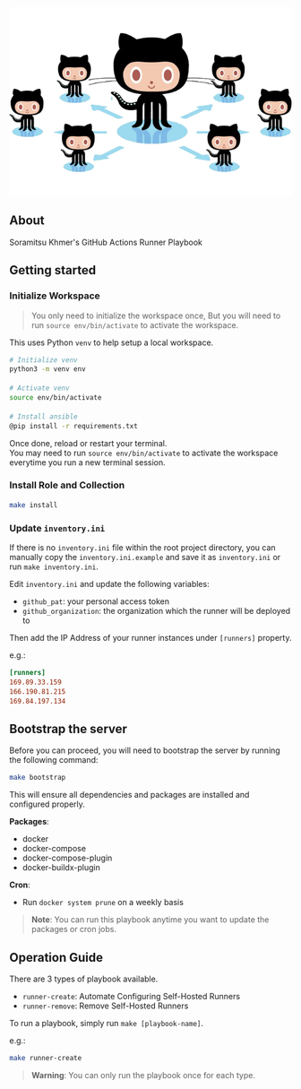 <p align="center">
  <img src="https://github.com/actions/runner/blob/main/docs/res/github-graph.png">
</p>

## About
Soramitsu Khmer's GitHub Actions Runner Playbook 

## Getting started

### Initialize Workspace

> You only need to initialize the workspace once,
> But you will need to run `source env/bin/activate` to activate the workspace.

This uses Python `venv` to help setup a local workspace.

```sh
# Initialize venv
python3 -m venv env

# Activate venv
source env/bin/activate

# Install ansible
@pip install -r requirements.txt
```

Once done, reload or restart your terminal.  
You may need to run `source env/bin/activate` to activate the workspace everytime you run a new terminal session.

### Install Role and Collection

```sh
make install
```

### Update `inventory.ini`

If there is no `inventory.ini` file within the root project directory, you can manually copy the `inventory.ini.example` and save it as `inventory.ini` or run `make inventory.ini`.

Edit `inventory.ini` and update the following variables:

- `github_pat`: your personal access token
- `github_organization`: the organization which the runner will be deployed to

Then add the IP Address of your runner instances under `[runners]` property.

e.g.:
```ini
[runners]
169.89.33.159
166.190.81.215
169.84.197.134
```

## Bootstrap the server

Before you can proceed, you will need to bootstrap the server by running the following command:

```sh
make bootstrap
```

This will ensure all dependencies and packages are installed and configured properly.

**Packages**:

- docker
- docker-compose
- docker-compose-plugin
- docker-buildx-plugin

**Cron**:

- Run `docker system prune` on a weekly basis

> **Note**: You can run this playbook anytime you want to update the packages or cron jobs.

## Operation Guide

There are 3 types of playbook available.

- `runner-create`: Automate Configuring Self-Hosted Runners
- `runner-remove`: Remove Self-Hosted Runners

To run a playbook, simply run `make [playbook-name]`.

e.g.:
```sh
make runner-create
```

> **Warning**: You can only run the playbook once for each type.
